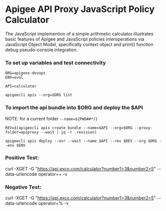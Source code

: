 # Apigee API Proxy JavaScript Policy Calculator

The JavaScript implemention of a simple arithmetic calculator illustrates basic features of Apigee and JavaScript policies interoperations via JavaScript Object Model, specifically context object and print() function debug pseudo-console integration.


### To set up variables and test connectivity
```
ORG=apigeex-devops
ENV=eval

API=calculator

apigeecli apis --org=$ORG list
```


### To import the api bundle into $ORG and deploy the $API

NOTE: for a current folder `--name=${PWD##*/}`

```
REV=$(apigeecli apis create bundle --name=$API --org=$ORG --proxy-folder=apiproxy --wait | jq -r .revision)

apigeecli apis deploy --ovr --wait --name $API --rev $REV --org $ORG --env $ENV
```


### Positive Test:

curl -XGET -G "https://api.exco.com/calculator?number1=3&number2=5" --data-urlencode operator=+ -v

### Negative Test:

curl -XGET -G "https://api.exco.com/calculator?number1=3&number2=5" --data-urlencode operator=% -v




